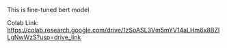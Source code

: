 This is fine-tuned bert model

Colab Link: https://colab.research.google.com/drive/1zSoASL3Vm5mYV14aLHm6x8BZlLgNwWzS?usp=drive_link
